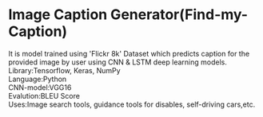 # Image Caption Generator(Find-my-Caption)
It is model trained using 'Flickr 8k' Dataset which predicts caption for the provided image by user using CNN & LSTM deep learning models. </br>
Library:Tensorflow, Keras, NumPy </br>
Language:Python </br>
CNN-model:VGG16 </br>
Evalution:BLEU Score </br>
Uses:Image search tools, guidance tools for disables, self-driving cars,etc.

